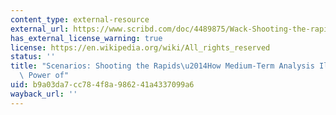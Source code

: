 ```yaml
---
content_type: external-resource
external_url: https://www.scribd.com/doc/4489875/Wack-Shooting-the-rapids
has_external_license_warning: true
license: https://en.wikipedia.org/wiki/All_rights_reserved
status: ''
title: "Scenarios: Shooting the Rapids\u2014How Medium-Term Analysis Illuminated the\
  \ Power of"
uid: b9a03da7-cc78-4f8a-9862-41a4337099a6
wayback_url: ''
---
```

